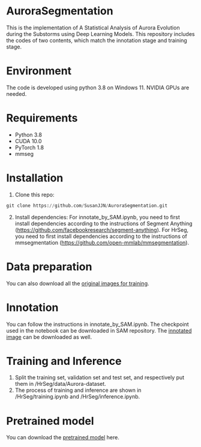 # AuroraSegmentation

This is the implementation of A Statistical Analysis of Aurora Evolution during the Substorms using Deep Learning Models. 
This repository includes the codes of two contents, which match the innotation stage and training stage.

# Environment
The code is developed using python 3.8 on Windows 11. NVIDIA GPUs are needed.

# Requirements
* Python 3.8
* CUDA 10.0
* PyTorch 1.8
* mmseg

# Installation
1. Clone this repo:
```python
git clone https://github.com/SusanJJN/AuroraSegmentation.git
```
2. Install dependencies:
For innotate_by_SAM.ipynb, you need to first install dependencies according to the instructions of Segment Anything (https://github.com/facebookresearch/segment-anything).
For HrSeg, you need to first install dependencies according to the instructions of mmsegmentation (https://github.com/open-mmlab/mmsegmentation).

# Data preparation
You can also download all the [original images for training](https://github.com/SusanJJN/AuroraSegmentation/releases/download/v1.0/training_images.rar).

# Innotation
You can follow the instructions in innotate_by_SAM.ipynb. 
The checkpoint used in the notebook can be downloaded in SAM repository.
The [innotated image](https://github.com/SusanJJN/AuroraSegmentation/releases/download/v1.0/innotated_images.rar) can be downloaded as well.

# Training and Inference
1. Split the training set, validation set and test set, and respectively put them in /HrSeg/data/Aurora-dataset.
2. The process of training and inference are shown in /HrSeg/training.ipynb and /HrSeg/inference.ipynb.

# Pretrained model
You can download the [pretrained model](https://github.com/SusanJJN/AuroraSegmentation/releases/download/v1.0/checkpoint_hrseg.pth) here.
